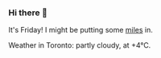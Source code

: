 ### Hi there :wave:

It's Friday! I might be putting some [miles](https://www.strava.com/athletes/889963) in.

Weather in Toronto: partly cloudy, at +4°C.
